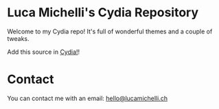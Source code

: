 # Luca Michelli's Cydia Repository

Welcome to my Cydia repo! It's full of wonderful themes and a couple of tweaks.

Add this source in <a href="cydia://url/https://cydia.saurik.com/api/share#?source=https://lucamichelli.github.io/">Cydia!</a>!


# Contact
You can contact me with an email: hello@lucamichelli.ch